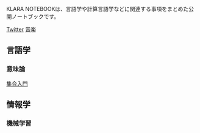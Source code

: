 <!-- Global site tag (gtag.js) - Google Analytics -->
<script async src="https://www.googletagmanager.com/gtag/js?id=G-1PSLTF4HCS"></script>
<script>
  window.dataLayer = window.dataLayer || [];
  function gtag(){dataLayer.push(arguments);}
  gtag('js', new Date());

  gtag('config', 'G-1PSLTF4HCS');
</script>

 KLARA NOTEBOOKは、言語学や計算言語学などに関連する事項をまとめた公開ノートブックです。
 
 [Twitter](https://twitter.com/KlrCalorieBomb)
 [音楽](https://www.youtube.com/channel/UC6IdDDxv8ii_oO8PHmklwdA)

## 言語学

### 意味論

[集合入門](https://klara-note.github.io/KLARA-NOTEBOOK/introduction-to-mathematic-tools)

## 情報学

### 機械学習